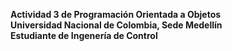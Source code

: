 **Actividad 3 de Programación Orientada a Objetos**<br>
**Universidad Nacional de Colombia, Sede Medellín**<br>
**Estudiante de Ingenería de Control**
